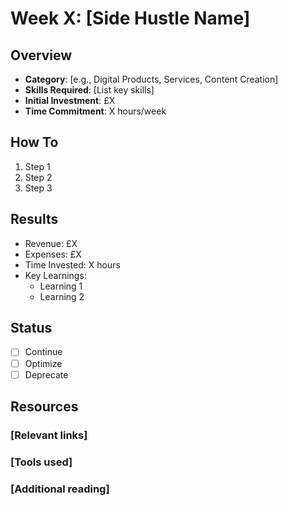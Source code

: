 # Week X: [Side Hustle Name]

## Overview

- **Category**: [e.g., Digital Products, Services, Content Creation]
- **Skills Required**: [List key skills]
- **Initial Investment**: £X
- **Time Commitment**: X hours/week

## How To

1. Step 1
2. Step 2
3. Step 3

## Results

- Revenue: £X
- Expenses: £X
- Time Invested: X hours
- Key Learnings:
  - Learning 1
  - Learning 2

## Status

- [ ] Continue
- [ ] Optimize
- [ ] Deprecate

## Resources

### [Relevant links]

### [Tools used]

### [Additional reading]

